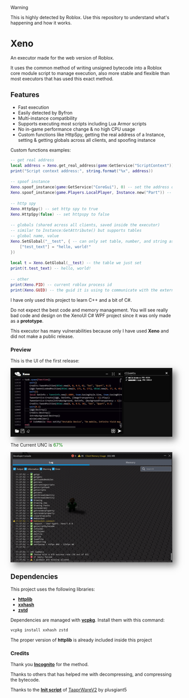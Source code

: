 > [!WARNING]
> This is highly detected by Roblox. Use this repository to understand what's happening and how it works.

# Xeno
An executor made for the web version of Roblox.

It uses the common method of writing unsigned bytecode into a Roblox core module script to manage execution, also more stable and flexible than most executors that has used this exact method.

## Features
- Fast execution
- Easily detected by Byfron
- Multi-instance compatibility
- Supports executing most scripts including Lua Armor scripts
- No in-game performance change & no high CPU usage
- Custom functions like HttpSpy, getting the real address of a Instance, setting & getting globals across all clients, and spoofing instance

Custom functions examples:
```lua
-- get real address
local address = Xeno.get_real_address(game:GetService("ScriptContext"))
print("Script context address:", string.format("%x", address))

-- spoof instance
Xeno.spoof_instance(game:GetService("CoreGui"), 0) -- set the address of coregui to 0
Xeno.spoof_instance(game.Players.LocalPlayer, Instance.new("Part")) -- set the localplayers address to a part

-- http spy
Xeno.HttpSpy() -- set http spy to true
Xeno.HttpSpy(false) -- set httpspy to false

-- globals (shared across all clients, saved inside the executor)
-- similar to Instance:GetAttribute() but supports tables
-- global name, value
Xeno.SetGlobal("__test", { -- can only set table, number, and string as a global
	["test_text"] = "hello, world!"
})

local t = Xeno.GetGlobal(__test) -- the table we just set
print(t.test_text) -- hello, world!

-- other
print(Xeno.PID) -- current roblox process id
print(Xeno.GUID) -- the guid it is using to communicate with the external
```

I have only used this project to learn C++ and a bit of C#.

Do not expect the best code and memory management.
You will see really bad code and design on the XenoUI C# WPF project since it was only made as a **prototype**.

This executor has many vulnerabilities because only I have used **Xeno** and did not make a public release.

### Preview
<p>This is the UI of the first release:</p>
<img src="Preview.png" alt="Preview" width="600" style="box-shadow: 10px 10px 20px rgba(0, 0, 0, 0.5), -10px -10px 20px rgba(255, 255, 255, 0.3);" />
<p>The Current UNC is <span style="color: green;">67%</span></p>
<img src="v1.0.0-UNC.png" alt="Preview" width="600" style="box-shadow: 10px 10px 20px rgba(0, 0, 0, 0.5), -10px -10px 20px rgba(255, 255, 255, 0.3);" />

## Dependencies
This project uses the following libraries:

- [**httplib**](https://github.com/yhirose/cpp-httplib)
- [**xxhash**](https://github.com/Cyan4973/xxHash)
- [**zstd**](https://github.com/facebook/zstd)

Dependencies are managed with [**vcpkg**](https://github.com/microsoft/vcpkg). Install them with this command:
```sh
vcpkg install xxhash zstd
```

The proper version of **httplib** is already included inside this project

### Credits
Thank you [**Incognito**](https://github.com/Incognito-Roblox/Incognito) for the method.

Thanks to others that has helped me with decompressing, and compressing the bytecode.

Thanks to the [**Init script**](https://github.com/plusgiant5/TaaprWareV2/blob/main/Release/bin/InitScript.lua) of [TaaprWareV2](https://github.com/plusgiant5/TaaprWareV2/) by plusgiant5
